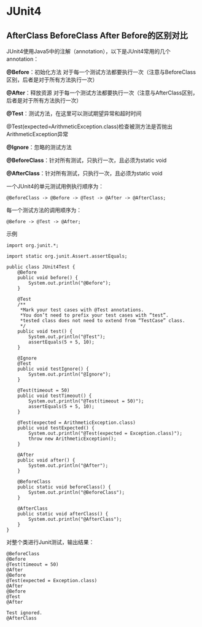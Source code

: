 # JUnit4 #

## AfterClass BeforeClass After Before的区别对比 ##

JUnit4使用Java5中的注解（annotation），以下是JUnit4常用的几个annotation： 

**@Before**：初始化方法   对于每一个测试方法都要执行一次（注意与BeforeClass区别，后者是对于所有方法执行一次）

**@After**：释放资源  对于每一个测试方法都要执行一次（注意与AfterClass区别，后者是对于所有方法执行一次）

**@Test**：测试方法，在这里可以测试期望异常和超时时间 

@Test(expected=ArithmeticException.class)检查被测方法是否抛出ArithmeticException异常 

**@Ignore**：忽略的测试方法 

**@BeforeClass**：针对所有测试，只执行一次，且必须为static void 

**@AfterClass**：针对所有测试，只执行一次，且必须为static void 

一个JUnit4的单元测试用例执行顺序为： 

	@BeforeClass -> @Before -> @Test -> @After -> @AfterClass; 

每一个测试方法的调用顺序为： 

	@Before -> @Test -> @After; 

示例

	import org.junit.*;
	
	import static org.junit.Assert.assertEquals;
	
	public class JUnit4Test {
	    @Before
	    public void before() {
	        System.out.println("@Before");
	    }
	
	    @Test
	    /**
	     *Mark your test cases with @Test annotations.
	     *You don’t need to prefix your test cases with “test”.
	     *tested class does not need to extend from “TestCase” class.
	     */
	    public void test() {
	        System.out.println("@Test");
	        assertEquals(5 + 5, 10);
	    }
	
	    @Ignore
	    @Test
	    public void testIgnore() {
	        System.out.println("@Ignore");
	    }
	
	    @Test(timeout = 50)
	    public void testTimeout() {
	        System.out.println("@Test(timeout = 50)");
	        assertEquals(5 + 5, 10);
	    }
	
	    @Test(expected = ArithmeticException.class)
	    public void testExpected() {
	        System.out.println("@Test(expected = Exception.class)");
	        throw new ArithmeticException();
	    }
	
	    @After
	    public void after() {
	        System.out.println("@After");
	    }
	
	    @BeforeClass
	    public static void beforeClass() {
	        System.out.println("@BeforeClass");
	    }
	
	    @AfterClass
	    public static void afterClass() {
	        System.out.println("@AfterClass");
	    }
	}

对整个类进行Junit测试，输出结果：

	@BeforeClass
	@Before
	@Test(timeout = 50)
	@After
	@Before
	@Test(expected = Exception.class)
	@After
	@Before
	@Test
	@After
	
	Test ignored.
	@AfterClass





























